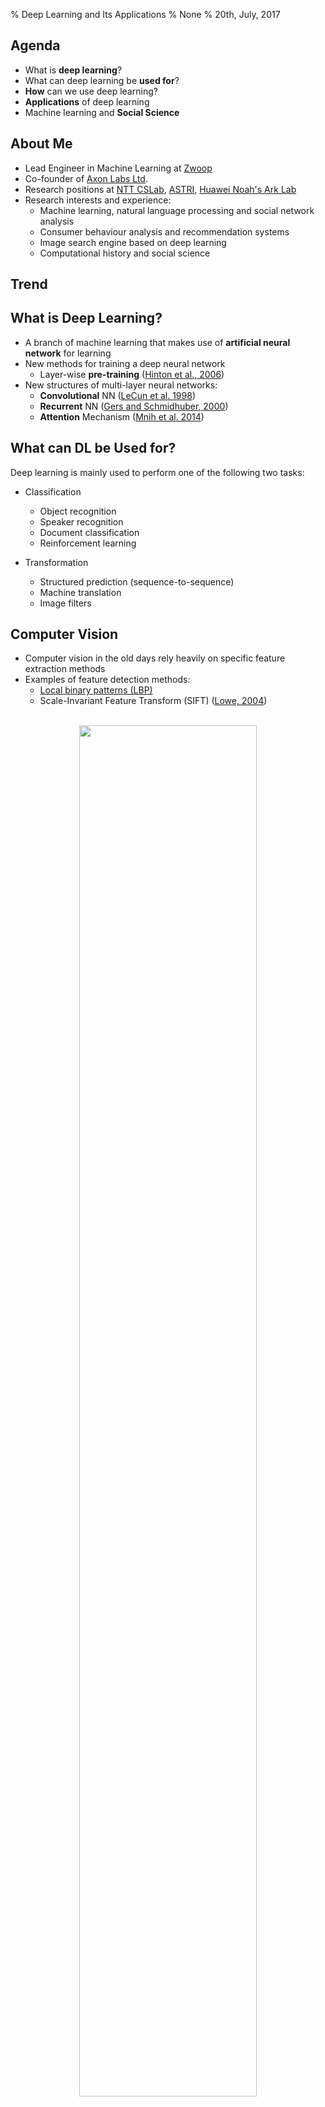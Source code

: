 % Deep Learning and Its Applications
% None
% 20th, July, 2017

Agenda
------------------------

* What is **deep learning**?
* What can deep learning be **used for**?
* **How** can we use deep learning?
* **Applications** of deep learning
* Machine learning and **Social Science**

About Me
--------

* Lead Engineer in Machine Learning at [Zwoop](http://www.zwoop.biz)
* Co-founder of [Axon Labs Ltd](http://www.axon-labs.com).
* Research positions at [NTT CSLab](http://www.kecl.ntt.co.jp/rps/index.html), [ASTRI](https://www.astri.org/), [Huawei Noah's Ark Lab](http://www.noahlab.com.hk/)
* Research interests and experience:
    - Machine learning, natural language processing and social network analysis
    - Consumer behaviour analysis and recommendation systems
    - Image search engine based on deep learning
    - Computational history and social science

Trend
------------------------

<script type="text/javascript" src="https://ssl.gstatic.com/trends_nrtr/1064_RC03/embed_loader.js"></script> <script type="text/javascript"> trends.embed.renderExploreWidget("TIMESERIES", {"comparisonItem":[{"keyword":"deep learning","geo":"","time":"2010-01-01 2017-07-01"},{"keyword":"machine learning","geo":"","time":"2010-01-01 2017-07-01"},{"keyword":"artificial intelligence","geo":"","time":"2010-01-01 2017-07-01"}],"category":0,"property":""}, {"exploreQuery":"date=2010-01-01%202017-07-01&q=deep%20learning,machine%20learning,artificial%20intelligence","guestPath":"https://trends.google.com:443/trends/embed/"}); </script> 

What is Deep Learning?
----------------------

* A branch of machine learning that makes use of **artificial neural network** for learning
* New methods for training a deep neural network
    - Layer-wise **pre-training** ([Hinton et al., 2006](https://www.cs.toronto.edu/~hinton/absps/fastnc.pdf))
* New structures of multi-layer neural networks:
    - **Convolutional** NN ([LeCun et al. 1998](http://yann.lecun.com/exdb/publis/pdf/lecun-01a.pdf))
    - **Recurrent** NN ([Gers and Schmidhuber, 2000](ftp://ftp.idsia.ch/pub/juergen/TimeCount-IJCNN2000.pdf))
    - **Attention** Mechanism  ([Mnih et al. 2014](https://papers.nips.cc/paper/5542-recurrent-models-of-visual-attention.pdf))

What can DL be Used for?
------------------------

Deep learning is mainly used to perform one of the following two tasks:

* Classification
    - Object recognition
    - Speaker recognition
    - Document classification
    - Reinforcement learning

* Transformation
    - Structured prediction (sequence-to-sequence)
    - Machine translation
    - Image filters

Computer Vision
---------------

* Computer vision in the old days rely heavily on specific feature extraction methods
* Examples of feature detection methods:
    - [Local binary patterns (LBP)](http://hanzratech.in/2015/05/30/local-binary-patterns.html)
    - Scale-Invariant Feature Transform (SIFT) ([Lowe, 2004](https://www.cs.ubc.ca/~lowe/papers/ijcv04.pdf))

<center>
<br/>
<img src="img/bagoffeatures_visualwordsoverview.png" width="75%"/><br/>
<span style="font-size: 16px;">Ref: [Image Classification with Bag of Visual Words - MathWorks](http://www.mathworks.com/help/vision/ug/image-classification-with-bag-of-visual-words.html)</span>
</center>

Convolutional Neural Network (CNN)
----------------------------------

* Instead of fully connected layers, a CNN also involves layers that are only partially connected to the previous or the next (**kernels** or **filters** or **feature detectors**)
* Filters of different sizes are applied to the whole image to extract features useful for the task
* Representation learning (e.g. automatic feature extraction from images)

<center>
<img src="img/lecun98.png" width="85%"/><br/>
<span style="font-size: 16px;">Ref: [Gradient-Based Learning Applied to Document Recognition (LeCun et al., 1998)](http://yann.lecun.com/exdb/publis/pdf/lecun-01a.pdf)</span>
</center>

Convolutional Neural Network (CNN)
----------------------------------
* Huge improvement in the image classification task on [ImageNet](http://www.image-net.org/)

<center>
<img src="img/image-net-error-rate.png" width="75%"><br/>
<span style="font-size: 16px;">Ref: [Musings on Deep Learning. Li Jiang, 2014](https://medium.com/global-silicon-valley/machine-learning-yesterday-today-tomorrow-3d3023c7b519)</span>
</center>

Recurrent Neural Network (RNN)
------------------------------

* Extending neural network to handle **sequential inputs** (e.g. language, time-series data, speech and audio signals, etc.)
* Outputs depend on previous computations
* Drastically outperform traditional approaches in certain domains (e.g. [Deep Speech (Hannun et al., 2014)](https://arxiv.org/abs/1412.5567))

<center>
<img src="img/rnn-unrolled.png" width="80%"/><br/>
<span style="font-size: 16px;">Ref: [Understanding LSTM Networks (Colab, 2015)](http://colah.github.io/posts/2015-08-Understanding-LSTMs/)</span>
</center>

Attention Mechanism
-------------------

* Focusing on a certain area / period of an input when trying to predict the outputs
* Found particularly useful when performing **machine translation** or **image caption** generation

<center>
<img src="img/vision-attention.png" width="90%"/><br/>
<span style="font-size: 16px;">Ref: [Show, Attend and Tell: Neural Image Caption Generation with Visual Attention (Xu et al., 2015)](http://www.jmlr.org/proceedings/papers/v37/xuc15.pdf)</span>
</center>

Latest Research in DL - Vision
------------------------------

Colourisation of black and white images/videos [(Iizuka et al. 2016)](http://hi.cs.waseda.ac.jp/~iizuka/projects/colorization/en/)

<center>
<img src="img/dl_application_colourisation.png" width="90%">
</center>

Latest Research in DL - Vision
------------------------------

Neural Style / Style Transfer [(Gatys et al. 2016)](http://www.cv-foundation.org/openaccess/content_cvpr_2016/papers/Gatys_Image_Style_Transfer_CVPR_2016_paper.pdf)
Source code available on [Github](https://github.com/cysmith/neural-style-tf)

<center>
<img src="img/neural-style.png" width="70%">
</center>

Latest Research in DL - Speech
------------------------------

Synthesizing Obama: Learning Lip Sync from Audio [(Suwajankorn et al. 2017)](http://grail.cs.washington.edu/projects/AudioToObama/)

<center>
<img src="img/obama.png" width="40%"/>
</center>

Latest Research in DL - Language
--------------------------------

Character Sequence Models for Colorful Words [(Kawakami et al. 2016)](http://www.colorlab.us)

<center>
<img src="img/colorlab.png" width="80%"/>
</center>

How can we use DL?
------------------

Training a deep neural network usually requires a huge amount of data. For example, the CNNs such as VGG16 and Inception V3 are trained on the ImageNet dataset with **~1.2 million** images of **1,000 different classes**.

* How can one start with DL:
    - collect enough data to start with!
    - use pre-trained models directly
    - use pre-trained models and do fine-tuning, a.k.a. **transfer learning**

Transfer Learning
-----------------

* For common tasks such as image classification, it is likely that filters (feature extractors) trained on one datasets are useful on many other datasets as well
* [Transfer learning](https://en.wikipedia.org/wiki/Transfer_learning) refers to the task of applying knowledge gained in one problem to another different but related problem

* Transfer learning in deep learning
    1. Using a pre-trained neural nework as a **feature extractor**
    2. Perform fine-tuning on a pre-trained network
* Ref: [http://cs231n.github.io/transfer-learning/](http://cs231n.github.io/transfer-learning/)

Transfer Learning (2)
---------------------

<center>
<img src="img/transfer_learning.png" width="95%"/><br/>
<span style="font-size: 16px;">Ref: Learning and Transferring Mid-Level Image Representations
using Convolutional Neural Networks [(Oquab et al., 2014)](http://www.cv-foundation.org/openaccess/content_cvpr_2014/papers/Oquab_Learning_and_Transferring_2014_CVPR_paper.pdf)</span>
</center>

Example of Transfer Learning
----------------------------

* **TourLens** - Recognize ~50 objects for **tourists in Hong Kong**
* Around ~100 training images for each class
* Transfer learning using pre-trained [**AlexNet**](https://en.wikipedia.org/wiki/AlexNet) on ImageNet

<center>
<img src="img/tourlens.png" width="60%">
</center>

Common Deep Learning Frameworks
-------------------------------

* [Tensorflow](https://www.tensorflow.org/)
* [Torch](http://torch.ch/)
* [Theano](http://deeplearning.net/software/theano/)
* [Nnabla](https://nnabla.org/)
* [MXnet](http://mxnet.io/)
* [Keras](https://keras.io)
* ...

Machine learning and Social Science
-----------------------------------

Machine learning is not only for solving computational problems, but can also be applied to study problems in humanities and social science

* The rise of computational humanities and computational social science
* Examples:
    - [Profiling Premodern Authors](https://blogit.utu.fi/propreau/)
    - [Omnia Mutantur, Nihil Interit: Connecting Past with Present by Finding Corresponding Terms across Time](http://aclweb.org/anthology/P15-1063) (Zhang et al. 2015)
    - [Studying How the Past is Remembered: Towards Computational History through Large Scale Text Mining](http://www.dl.kuis.kyoto-u.ac.jp/~adam/cikm11a.pdf)(Au Yeung & Jatowt, 2011)

<!---
[International Conference on Computational Social Science](https://ic2s2.org/2017/)
http://www.cs.cmu.edu/~dbamman/mlch.html
http://www.cs.cmu.edu/~dbamman/slides/mlch.pdf

http://www.aka.fi/globalassets/32akatemiaohjelmat/digihum/programme_digihum_2017.pdf
-->

Summary
-------

* Deep learning is a powerful machine learning method for solving different tasks, especially when the problem can be defined as a **classification** or **transformation** problem
* Moving from feature engineering to [**'neural network engineering'**](https://research.googleblog.com/2017/05/using-machine-learning-to-explore.html)
* There are many **open source deep learning frameworks** that allow research and development in deep learning to be done more efficiently
* Can deep learning beuseful in solving problems in humanities and social science?

The End
-------

Thank you for attending the seminar! Questions are welcome.

Contact me at:

- Email: albertauyeung@gmail.com
- Homepage: [http://www.albertauyeung.com](http://www.albertauyeung.com)
- Github: [https://www.github.com/albertauyeung](https://www.github.com/albertauyeung])
